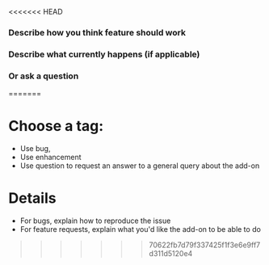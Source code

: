 <<<<<<< HEAD
### Describe how you think feature should work

### Describe what currently happens (if applicable)

### Or ask a question
=======
# Choose a tag: 
* Use bug, 
* Use enhancement 
* Use question to request an answer to a general query about the add-on

# Details
* For bugs, explain how to reproduce the issue
* For feature requests, explain what you'd like the add-on to be able to do
>>>>>>> 70622fb7d79f337425f1f3e6e9ff7d311d5120e4
